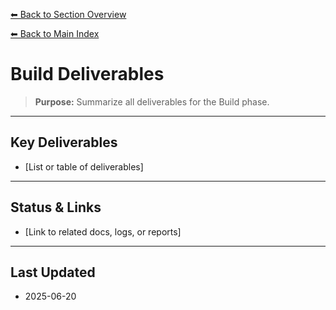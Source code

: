 [⬅ Back to Section Overview](README.md)

[⬅ Back to Main Index](../../INDEX.md)

# Build Deliverables

> **Purpose:** Summarize all deliverables for the Build phase.

---

## Key Deliverables

- [List or table of deliverables]

---

## Status & Links

- [Link to related docs, logs, or reports]

---

## Last Updated

- 2025-06-20
